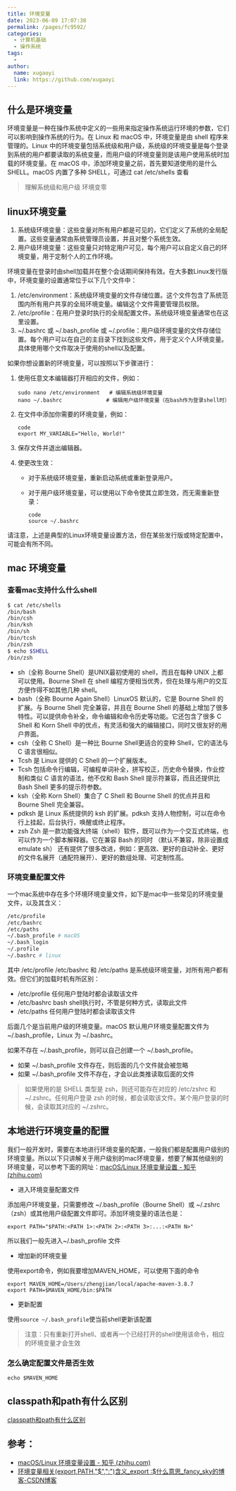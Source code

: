 ```yaml
---
title: 环境变量
date: 2023-06-09 17:07:38
permalink: /pages/fc9592/
categories:
  - 计算机基础
  - 操作系统
tags:
  - 
author: 
  name: xugaoyi
  link: https://github.com/xugaoyi
---
```



## 什么是环境变量

环境变量是一种在操作系统中定义的一些用来指定操作系统运行环境的参数，它们可以影响到操作系统的行为。在 Linux 和 macOS 中，环境变量是由 shell 程序来管理的。Linux 中的环境变量包括系统级和用户级，系统级的环境变量是每个登录到系统的用户都要读取的系统变量，而用户级的环境变量则是该用户使用系统时加载的环境变量。在 macOS 中，添加环境变量之前，首先要知道使用的是什么 SHELL。macOS 内置了多种 SHELL，可通过 cat /etc/shells 查看

> 理解系统级和用户级 环境变零

## linux环境变量

1. 系统级环境变量：这些变量对所有用户都是可见的，它们定义了系统的全局配置。这些变量通常由系统管理员设置，并且对整个系统生效。
2. 用户级环境变量：这些变量只对特定用户可见，每个用户可以自定义自己的环境变量，用于定制个人的工作环境。

环境变量在登录时由shell加载并在整个会话期间保持有效。在大多数Linux发行版中，环境变量的设置通常位于以下几个文件中：

1. /etc/environment：系统级环境变量的文件存储位置。这个文件包含了系统范围内所有用户共享的全局环境变量。编辑这个文件需要管理员权限。
2. /etc/profile：在用户登录时执行的全局配置文件。系统级环境变量通常也在这里设置。
3. ~/.bashrc 或 ~/.bash_profile 或 ~/.profile：用户级环境变量的文件存储位置。每个用户可以在自己的主目录下找到这些文件，用于定义个人环境变量。具体使用哪个文件取决于使用的shell以及配置。

如果你想设置新的环境变量，可以按照以下步骤进行：

1. 使用任意文本编辑器打开相应的文件，例如：

   ```
   sudo nano /etc/environment   # 编辑系统级环境变量
   nano ~/.bashrc              # 编辑用户级环境变量（在bash作为登录shell时）
   ```

2. 在文件中添加你需要的环境变量，例如：

   ```
   code
   export MY_VARIABLE="Hello, World!"
   ```

3. 保存文件并退出编辑器。

4. 使更改生效：

   - 对于系统级环境变量，重新启动系统或重新登录用户。

   - 对于用户级环境变量，可以使用以下命令使其立即生效，而无需重新登录：

     ```
     code
     source ~/.bashrc
     ```

请注意，上述是典型的Linux环境变量设置方法，但在某些发行版或特定配置中，可能会有所不同。




## mac 环境变量



### 查看mac支持什么什么shell

```bash
$ cat /etc/shells
/bin/bash
/bin/csh
/bin/ksh
/bin/sh
/bin/tcsh
/bin/zsh
$ echo $SHELL
/bin/zsh
```

- sh（全称 Bourne Shell）是UNIX最初使用的 shell，而且在每种 UNIX 上都可以使用。Bourne Shell 在 shell 编程方便相当优秀，但在处理与用户的交互方便作得不如其他几种 shell。
- bash（全称 Bourne Again Shell）LinuxOS 默认的，它是 Bourne Shell 的扩展。与 Bourne Shell 完全兼容，并且在 Bourne Shell 的基础上增加了很多特性。可以提供命令补全，命令编辑和命令历史等功能。它还包含了很多 C Shell 和 Korn Shell 中的优点，有灵活和强大的编辑接口，同时又很友好的用户界面。
- csh（全称 C Shell）是一种比 Bourne Shell更适合的变种 Shell，它的语法与 C 语言很相似。
- Tcsh 是 Linux 提供的 C Shell 的一个扩展版本。
- Tcsh 包括命令行编辑，可编程单词补全，拼写校正，历史命令替换，作业控制和类似 C 语言的语法，他不仅和 Bash Shell 提示符兼容，而且还提供比 Bash Shell 更多的提示符参数。
- ksh（全称 Korn Shell）集合了 C Shell 和 Bourne Shell 的优点并且和 Bourne Shell 完全兼容。
- pdksh 是 Linux 系统提供的 ksh 的扩展。pdksh 支持人物控制，可以在命令行上挂起，后台执行，唤醒或终止程序。
- zsh Zsh 是一款功能强大终端（shell）软件，既可以作为一个交互式终端，也可以作为一个脚本解释器。它在兼容 Bash 的同时 （默认不兼容，除非设置成 emulate sh） 还有提供了很多改进，例如：更高效、更好的自动补全、更好的文件名展开（通配符展开）、更好的数组处理、可定制性高。



### 环境变量配置文件

一个mac系统中存在多个环境环境变量文件，如下是mac中一些常见的环境变量文件，以及其含义：

```bash
/etc/profile
/etc/bashrc
/etc/paths 
~/.bash_profile # macOS
~/.bash_login 
~/.profile 
~/.bashrc # linux
```

其中 /etc/profile /etc/bashrc 和 /etc/paths 是系统级环境变量，对所有用户都有效。但它们的加载时机有所区别：

- /etc/profile 任何用户登陆时都会读取该文件
- /etc/bashrc bash shell执行时，不管是何种方式，读取此文件
- /etc/paths 任何用户登陆时都会读取该文件

后面几个是当前用户级的环境变量。macOS 默认用户环境变量配置文件为 ~/.bash_profile，Linux 为 ~/.bashrc。

如果不存在 ~/.bash_profile，则可以自己创建一个 ~/.bash_profile。

- 如果 ~/.bash_profile 文件存在，则后面的几个文件就会被忽略
- 如果 ~/.bash_profile 文件不存在，才会以此类推读取后面的文件

>  如果使用的是 SHELL 类型是 zsh，则还可能存在对应的 /etc/zshrc 和 ~/.zshrc。任何用户登录 zsh 的时候，都会读取该文件。某个用户登录的时候，会读取其对应的 ~/.zshrc。





## 本地进行环境变量的配置

我们一般开发时，需要在本地进行环境变量的配置，一般我们都是配置用户级别的环境变量。所以以下只讲解关于用户级别的mac环境变量，想要了解其他级别的环境变量，可以参考下面的网址：[macOS/Linux 环境变量设置 - 知乎 (zhihu.com)](https://zhuanlan.zhihu.com/p/25976099)



- 进入环境变量配置文件

添加用户环境变量，只需要修改 ~/.bash_profile（Bourne Shell）或 ~/.zshrc（zsh）或其他用户级配置文件即可。添加环境变量的语法也是：

```text
export PATH="$PATH:<PATH 1>:<PATH 2>:<PATH 3>:...:<PATH N>"
```

所以我们一般先进入~/.bash_profile 文件

- 增加新的环境变量

使用export命令，例如我要增加MAVEN_HOME，可以使用下面的命令

```shell
export MAVEN_HOME=/Users/zhengjian/local/apache-maven-3.8.7
export PATH=$MAVEN_HOME/bin:$PATH
```

- 更新配置

使用`source ~/.bash_profile`使当前shell更新该配置

> 注意：只有重新打开shell、或者再一个已经打开的shell使用该命令，相应的环境变量才会生效



### 怎么确定配置文件是否生效

`echo $MAVEN_HOME`



## classpath和path有什么区别

[classpath和path有什么区别](https://www.cnblogs.com/williamjie/p/9498083.html)









## 参考：

- [macOS/Linux 环境变量设置 - 知乎 (zhihu.com)](https://zhuanlan.zhihu.com/p/25976099)
- [环境变量相关(export,PATH,"$",":")含义_export :$什么意思_fancy_sky的博客-CSDN博客](https://blog.csdn.net/jiangnanyidiao/article/details/23437067)














